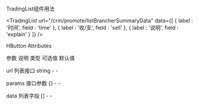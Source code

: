 TradingList组件用法

<TradingList
 url="/crm/promote/listBrancherSummaryData"
 data={[
 {
   label : '时间',
   field : 'time'
 },
 {
   label : '收/支',
   field : 'sell'
 },
 {
   label : '说明',
   field : 'explain'
 }
]} />


HButton Attributes

参数           说明                  类型               可选值                           默认值

url           列表接口               string             -                                -

params        接口参数               {}                 -                                -  

data          列表字段               []                 -                                -
